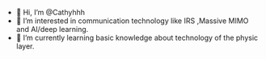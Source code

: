 - 👋 Hi, I’m @Cathyhhh
- 👀 I’m interested in   communication technology like IRS ,Massive MIMO and AI/deep learning.
- 🌱 I’m currently learning basic knowledge about technology of the physic layer.

<!---
Cathyhhh/Cathyhhh is a ✨ special ✨ repository because its `README.md` (this file) appears on your GitHub profile.
You can click the Preview link to take a look at your changes.
--->

